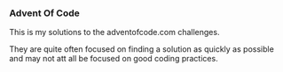 ### Advent Of Code
This is my solutions to the adventofcode.com challenges.

They are quite often focused on finding a solution as quickly as possible and may not att all be focused on good coding practices.


